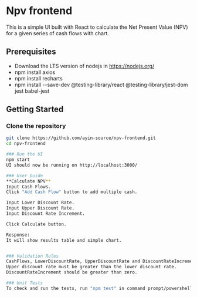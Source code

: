 # Npv frontend

This is a simple UI built with React to calculate the Net Present Value (NPV) for a given series of cash flows with chart.

## Prerequisites

- Download the LTS version of nodejs in https://nodejs.org/
- npm install axios
- npm install recharts
- npm install --save-dev @testing-library/react @testing-library/jest-dom jest babel-jest

## Getting Started

### Clone the repository

```bash
git clone https://github.com/ayin-source/npv-frontend.git
cd npv-frontend

### Run the UI
npm start
UI should now be running on http://localhost:3000/

### User Guide
**Calculate NPV**
Input Cash Flows. 
Click "Add Cash Flow" button to add multiple cash.

Input Lower Discount Rate.
Input Upper Discount Rate.
Input Discount Rate Increment.

Click Calculate button.

Response:
It will show results table and simple chart.


### Validation Rules
CashFlows, LowerDiscountRate, UpperDiscountRate and DiscountRateIncrement are required.
Upper discount rate must be greater than the lower discount rate.
DiscountRateIncrement should be greater than zero.

### Unit Tests
To check and run the tests, run "npm test" in command prompt/powershell.
